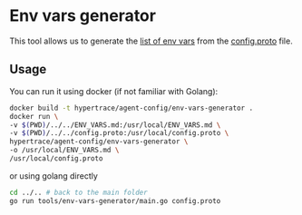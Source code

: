 # Env vars generator

This tool allows us to generate the [list of env vars](../../ENV_VARS.md) from the [config.proto](../../proto/hypertrace/agent/config/v1/config.proto) file.

## Usage

You can run it using docker (if not familiar with Golang):

```bash
docker build -t hypertrace/agent-config/env-vars-generator .
docker run \
-v $(PWD)/../../ENV_VARS.md:/usr/local/ENV_VARS.md \
-v $(PWD)/../../config.proto:/usr/local/config.proto \
hypertrace/agent-config/env-vars-generator \
-o /usr/local/ENV_VARS.md \
/usr/local/config.proto
```

or using golang directly

```bash
cd ../.. # back to the main folder
go run tools/env-vars-generator/main.go config.proto
```
